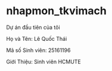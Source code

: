 # nhapmon\_tkvimach

Dự án đầu tiên của tôi

Họ và Tên: Lê Quốc Thái

Mã số Sinh viên: 25161196

Giới Thiệu: Sinh viên HCMUTE

